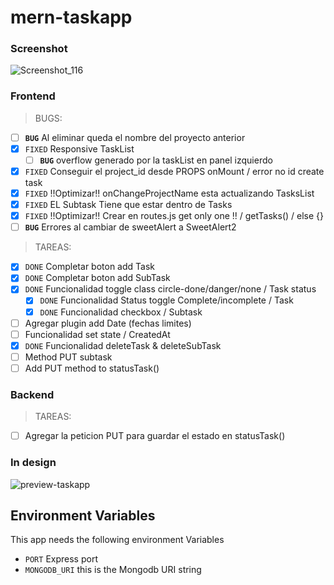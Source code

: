 # mern-taskapp
### Screenshot
![Screenshot_116](https://user-images.githubusercontent.com/57602106/72226781-a8ef7d00-3573-11ea-9827-003b41aadcb0.png)
### Frontend
> BUGS:
- [ ] **`BUG`** Al eliminar queda el nombre del proyecto anterior
- [x] `FIXED` Responsive TaskList
  - [ ] **`BUG`** overflow generado por la taskList en panel izquierdo
- [x] `FIXED` Conseguir el project_id desde PROPS onMount / error no id create task
- [x] `FIXED` !!Optimizar!! onChangeProjectName esta actualizando TasksList
- [x] `FIXED` EL Subtask Tiene que estar dentro de Tasks
- [x] `FIXED` !!Optimizar!! Crear en routes.js get only one !! / getTasks() / else {}
- [ ] **`BUG`** Errores al cambiar de sweetAlert a SweetAlert2

> TAREAS:
- [x] `DONE` Completar boton add Task
- [x] `DONE` Completar boton add SubTask
- [x] `DONE` Funcionalidad toggle class circle-done/danger/none / Task status
  - [x] `DONE` Funcionalidad Status toggle Complete/incomplete / Task
  - [x] `DONE` Funcionalidad checkbox / Subtask
- [ ] Agregar plugin add Date (fechas limites)
- [ ] Funcionalidad set state / CreatedAt
- [x] `DONE` Funcionalidad deleteTask & deleteSubTask
- [ ] Method PUT subtask
- [ ] Add PUT method to statusTask()

### Backend
> TAREAS:
- [ ] Agregar la peticion PUT para guardar el estado en statusTask()
### In design
![preview-taskapp](https://user-images.githubusercontent.com/57602106/72286199-6b4a2d00-3623-11ea-8783-a693f67cc89d.jpg)

## Environment Variables
This app needs the following environment Variables
- `PORT` Express port
- `MONGODB_URI` this is the Mongodb URI string
